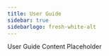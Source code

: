 ```yaml
---
title: User Guide
sidebar: true
sidebarlogo: fresh-white-alt
---
```


User Guide Content Placeholder
